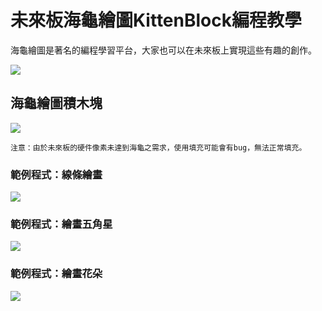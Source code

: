# 未來板海龜繪圖KittenBlock編程教學

海龜繪圖是著名的編程學習平台，大家也可以在未來板上實現這些有趣的創作。

![](../functional_module/PWmodules/images/kbbanner.png)

## 海龜繪圖積木塊

![](./images/turtle.png)

    注意：由於未來板的硬件像素未達到海龜之需求，使用填充可能會有bug，無法正常填充。

### 範例程式：線條繪畫

![](./images/turtle_code1.png)

### 範例程式：繪畫五角星

![](./images/turtle_code2.png)

### 範例程式：繪畫花朵

![](./images/turtle_code3.png)